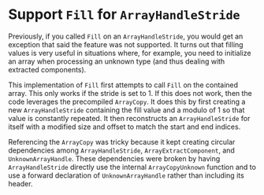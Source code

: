 # Support `Fill` for `ArrayHandleStride`

Previously, if you called `Fill` on an `ArrayHandleStride`, you would get
an exception that said the feature was not supported. It turns out that
filling values is very useful in situations where, for example, you need to
initialize an array when processing an unknown type (and thus dealing with
extracted components).

This implementation of `Fill` first attempts to call `Fill` on the
contained array. This only works if the stride is set to 1. If this does
not work, then the code leverages the precompiled `ArrayCopy`. It does this
by first creating a new `ArrayHandleStride` containing the fill value and a
modulo of 1 so that value is constantly repeated. It then reconstructs an
`ArrayHandleStride` for itself with a modified size and offset to match the
start and end indices.

Referencing the `ArrayCopy` was tricky because it kept creating circular
dependencies among `ArrayHandleStride`, `ArrayExtractComponent`, and
`UnknownArrayHandle`. These dependencies were broken by having
`ArrayHandleStride` directly use the internal `ArrayCopyUnknown` function
and to use a forward declaration of `UnknownArrayHandle` rather than
including its header.
